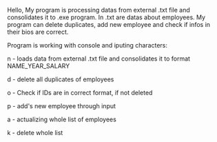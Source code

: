 Hello, My program is processing datas from external .txt file and consolidates it to .exe program. In .txt are datas about employees. 
My program can delete duplicates, add new employee and check if infos in their bios are correct.

Program is working with console and iputing characters:

n - loads data from external .txt file and consolidates it to format NAME_YEAR_SALARY

d - delete all duplicates of employees

o - Check if IDs are in correct format, if not deleted

p - add's new employee through input

a - actualizing whole list of employees

k - delete whole list

 